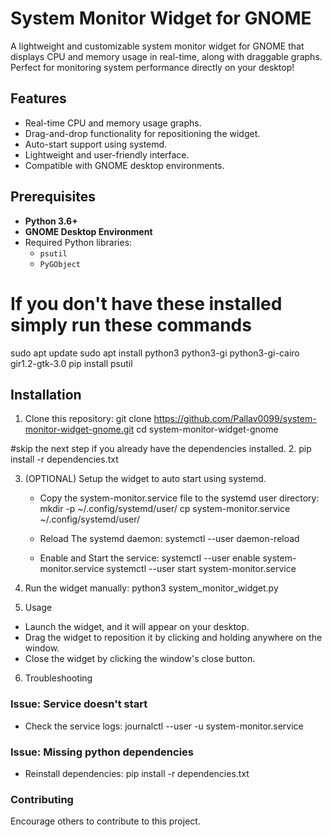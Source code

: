 # System Monitor Widget for GNOME

A lightweight and customizable system monitor widget for GNOME that displays CPU and memory usage in real-time, along with draggable graphs. Perfect for monitoring system performance directly on your desktop!

## Features
- Real-time CPU and memory usage graphs.
- Drag-and-drop functionality for repositioning the widget.
- Auto-start support using systemd.
- Lightweight and user-friendly interface.
- Compatible with GNOME desktop environments.

## Prerequisites
- **Python 3.6+**
- **GNOME Desktop Environment**
- Required Python libraries:
  - `psutil`
  - `PyGObject`

# If you don't have these installed simply run these commands
  sudo apt update
  sudo apt install python3 python3-gi python3-gi-cairo gir1.2-gtk-3.0
  pip install psutil
  
## Installation
1. Clone this repository:
   git clone https://github.com/Pallav0099/system-monitor-widget-gnome.git
   cd system-monitor-widget-gnome

#skip the next step if you already have the dependencies installed.
2. pip install -r dependencies.txt

3. (OPTIONAL) Setup the widget to auto start using systemd.
   - Copy the system-monitor.service file to the systemd user directory:
     mkdir -p ~/.config/systemd/user/
     cp system-monitor.service ~/.config/systemd/user/
   
   - Reload The systemd daemon:
     systemctl --user daemon-reload

   - Enable and Start the service:
     systemctl --user enable system-monitor.service
     systemctl --user start system-monitor.service
   
4. Run the widget manually:
   python3 system_monitor_widget.py

5. Usage
- Launch the widget, and it will appear on your desktop.
- Drag the widget to reposition it by clicking and holding anywhere on the window.
- Close the widget by clicking the window's close button.

6. Troubleshooting
### Issue: Service doesn't start
- Check the service logs:
  journalctl --user -u system-monitor.service
  
### Issue: Missing python dependencies
- Reinstall dependencies:
  pip install -r dependencies.txt
  
### **Contributing**
Encourage others to contribute to this project.
  



   


   





